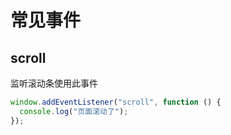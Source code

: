 # 常见事件

## scroll

监听滚动条使用此事件

```js
window.addEventListener("scroll", function () {
  console.log("页面滚动了");
});
```
